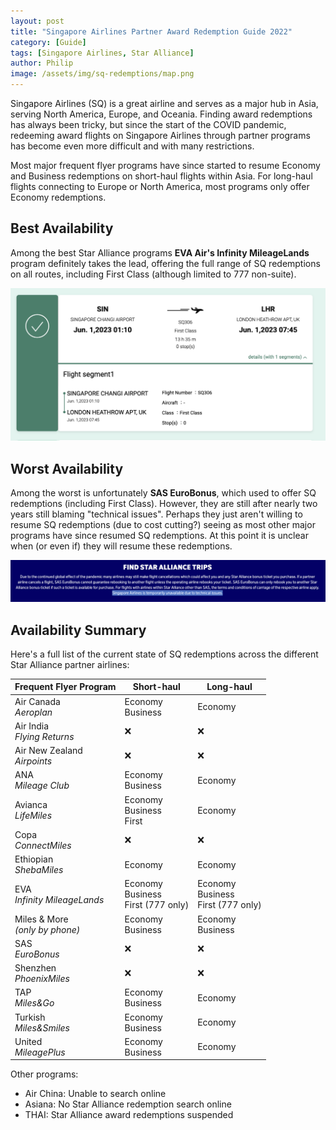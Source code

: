 ```yaml
---
layout: post
title: "Singapore Airlines Partner Award Redemption Guide 2022"
category: [Guide]
tags: [Singapore Airlines, Star Alliance]
author: Philip
image: /assets/img/sq-redemptions/map.png
---
```


Singapore Airlines (SQ) is a great airline and serves as a major hub in Asia, serving North America, Europe, and Oceania. Finding award redemptions has always been tricky, but since the start of the COVID pandemic, redeeming award flights on Singapore Airlines through partner programs has become even more difficult and with many restrictions.

Most major frequent flyer programs have since started to resume Economy and Business redemptions on short-haul flights within Asia. For long-haul flights connecting to Europe or North America, most programs only offer Economy redemptions.

## Best Availability
Among the best Star Alliance programs **EVA Air's Infinity MileageLands** program definitely takes the lead, offering the full range of SQ redemptions on all routes, including First Class (although limited to 777 non-suite).

![](/assets/img/sq-redemptions/eva.png)

## Worst Availability
Among the worst is unfortunately **SAS EuroBonus**, which used to offer SQ redemptions (including First Class). However, they are still after nearly two years still blaming "technical issues". Perhaps they just aren't willing to resume SQ redemptions (due to cost cutting?) seeing as most other major programs have since resumed SQ redemptions. At this point it is unclear when (or even if) they will resume these redemptions.

![](/assets/img/sq-redemptions/sas.png)

## Availability Summary

Here's a full list of the current state of SQ redemptions across the different Star Alliance partner airlines:

Frequent Flyer Program | Short-haul | Long-haul
--|--|--
Air Canada<br>*Aeroplan* | Economy<br>Business | Economy
Air India<br>*Flying Returns* | ❌ | ❌
Air New Zealand<br>*Airpoints* | ❌ | ❌
ANA<br>*Mileage Club* | Economy<br>Business | Economy
Avianca<br>*LifeMiles* | Economy<br>Business<br>First | Economy
Copa<br>*ConnectMiles* | ❌ | ❌
Ethiopian<br>*ShebaMiles* | Economy | Economy
EVA<br>*Infinity MileageLands* | Economy<br>Business<br>First (777 only) | Economy<br>Business<br>First (777 only)
Miles & More<br>*(only by phone)* | Economy<br>Business | Economy<br>Business
SAS<br>*EuroBonus* | ❌ | ❌
Shenzhen<br>*PhoenixMiles* | ❌ | ❌
TAP<br>*Miles&Go* | Economy<br>Business | Economy
Turkish<br>*Miles&Smiles* | Economy<br>Business | Economy
United<br>*MileagePlus* | Economy<br>Business | Economy

Other programs:
* Air China: Unable to search online
* Asiana: No Star Alliance redemption search online
* THAI: Star Alliance award redemptions suspended
